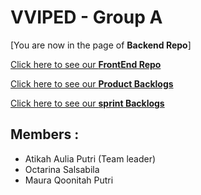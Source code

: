 # VVIPED - Group A
[You are now in the page of **Backend Repo**]

[Click here to see our **FrontEnd Repo**](https://github.com/AtikahBZqAulia/Vviped)

[Click here to see our **Product Backlogs**](https://www.notion.so/0cb3638b1c284c1eb3f79f7f59e96a30?v=8cd37891c4d14f6fa1b0f9ca61ecf47a)

[Click here to see our  **sprint Backlogs**](https://www.notion.so/2211bb67dff7463aa22412926b6de731?v=850f8478b92c4e679cc2df9f4f9802e7)


## Members :
- Atikah Aulia Putri (Team leader)
- Octarina Salsabila
- Maura Qoonitah Putri


